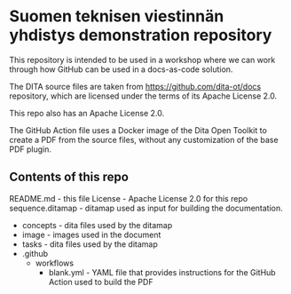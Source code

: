 # Suomen teknisen viestinnän yhdistys demonstration repository

This repository is intended to be used in a workshop where we can work through how GitHub can be used in a docs-as-code solution.

The DITA source files are taken from https://github.com/dita-ot/docs repository, which are licensed under the terms of its Apache License 2.0.

This repo also has an Apache License 2.0.

The GitHub Action file uses a Docker image of the Dita Open Toolkit to create a PDF from the source files, without any customization of the base PDF plugin.

## Contents of this repo

README.md - this file
License - Apache License 2.0 for this repo
sequence.ditamap - ditamap used as input for building the documentation.
   - concepts - dita files used by the ditamap
   - image - images used in the document
   - tasks - dita files used by the ditamap
   - .github
     - workflows
       - blank.yml - YAML file that provides instructions for the GitHub Action used to build the PDF
